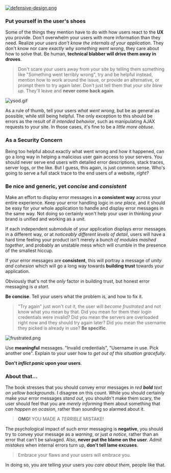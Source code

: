 [![defensive-design.png][1]](http://amzn.to/2aoGDKr "Defensive Design for the Web")

### Put yourself in the user's shoes

Some of the things they mention have to do with how users react to the **UX** you provide. Don't overwhelm your users with more information than they need. Realize _your users don't know the internals of your application_. They don't know nor care _exactly why something went wrong_, they care about how to solve that. Be human, **technical blabber will drive them away in droves**.

> Don't scare your users away from your site by telling them something like "Something went terribly wrong", try and be helpful instead, mention how to work around the issue, or provide an alternative, or prompt them to try again later. Don't just tell them that _your site blew up_. They'll leave and **never come back again**.

![ysod.gif][2]

As a rule of thumb, tell your users _what went wrong_, but be as general as possible, while still being helpful. The only exception to this should be errors as the result of _ill intended behavior_, such as manipulating AJAX requests to your site. In those cases, it's fine to be a _little more obtuse_.

### As a Security Concern

Being too helpful about exactly what went wrong and how it happened, can go a long way in helping a malicious user gain access to your servers. You should never serve end users with detailed error descriptions, stack traces, server logs, or the like. But I guess, this again, is just common sense. Who's going to serve a full stack trace to the end users of a website, _right?_

### Be nice and generic, yet _concise_ and _consistent_

Make an effort to display error messages in **a consistent way** across your entire experience. Keep your error handling logic in _one place_, and it should be easy for your whole application to handle and display error messages in the same way. Not doing so certainly won't help your user in thinking your brand is unified and working as a unit.

If each independent submodule of your application displays error messages in a different way, or at _noticeably different levels of detail_, users will have a hard time feeling your product isn't merely a _bunch of modules mashed together_, and probably an unstable mess which will crumble in the presence of the smallest hiccup.

If your error messages are **consistent**, this will portray a message of _unity and cohesion_ which will go a long way towards **building trust** towards your application.

Obviously that's not the _only_ factor in building trust, but honest error messaging is _a start_.

**Be concise**. Tell your users what the problem is, and how to fix it.

> "Try again" just won't cut it, the user will _become frustrated_ and not know what you mean by that. Did you mean for them their login credentials were invalid? Did you mean the servers are overloaded right now and they should try again later? Did you mean the username they picked is already in use? **Be specific**.

![frustrated.png][3]

Use **meaningful** messages. "Invalid credentials", "Username in use. Pick another one". Explain to your user how to _get out of this situation gracefully_.

**Don't _inflict panic_ upon your users**.

### About that...

The book stresses that you should convey error messages in _red **bold** text on yellow backgrounds_. I disagree on this count. While you should certainly make your error messages _stand out_, you shouldn't make them scary, the user should feel that you are _merely informing_ them about something that _can happen on ocasion_, rather than sounding so alarmed about it.

> **OMG!** YOU MADE A _TERRIBLE_ MISTAKE!

The psychological impact of such error messaging is **negative**, you should try to convey your message as a _warning_, or just _a notice_, rather than an error that can't be salvaged. Also, **never put the blame on the user**. _Admit mistakes_ when internal errors turn up, **don't tell lame excuses**.

> Embrace your flaws and your users will embrace you.

In doing so, you are telling your users _you care about them_, people like that.

  [1]: https://i.imgur.com/JxkQ02e.png
  [2]: https://i.imgur.com/CGA63nm.gif "ASP.NET Yellow Screen of Death"
  [3]: https://i.imgur.com/CQVskxL.png "Don't frustrate your users"

